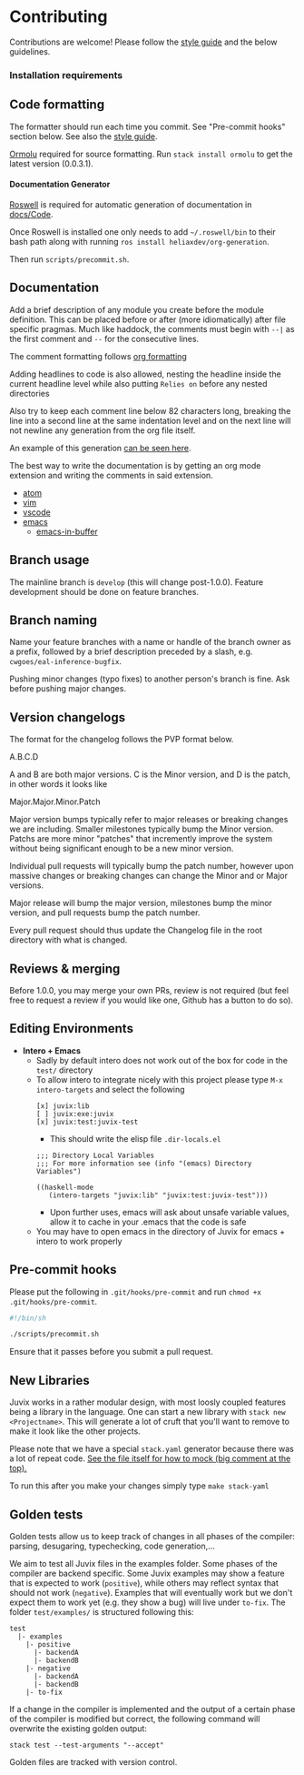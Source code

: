 # Contributing

Contributions are welcome! Please follow the [style guide](https://github.com/cryptiumlabs/juvix/blob/develop/docs/STYLEGUIDE.md) and the below guidelines.

### Installation requirements

## Code formatting

The formatter should run each time you commit. See "Pre-commit hooks"
section below. See also the [style
guide](https://github.com/cryptiumlabs/juvix/blob/develop/docs/STYLEGUIDE.md).

[Ormolu](https://github.com/tweag/ormolu) required for source formatting. Run
`stack install ormolu` to get the latest version (0.0.3.1).

#### Documentation Generator

[Roswell](https://github.com/roswell/roswell) is required for automatic generation of documentation in [docs/Code](https://github.com/metastatedev/juvix/tree/develop/docs/Code).

Once Roswell is installed one only needs to add `~/.roswell/bin` to their bash path along with running `ros install heliaxdev/org-generation`.

Then run `scripts/precommit.sh`.



## Documentation

Add a brief description of any module you create before the module definition.
This can be placed before or after (more idiomatically) after file specific pragmas.
Much like haddock, the comments must begin with `--|` as the first comment and `--` for the consecutive lines.

The comment formatting follows [org formatting](http://ergoemacs.org/emacs/emacs_org_markup.html)

Adding headlines to code is also allowed, nesting the headline inside the current headline level while also putting `Relies on`
before any nested directories

Also try to keep each comment line below 82 characters long, breaking the line into a second line at the same indentation level
and on the next line will not newline any generation from the org file itself.

An example of this generation [can be seen here](https://github.com/cryptiumlabs/juvix/blob/15ca9e5e602d24cf09fe87fc059e3e0ee78ad6db/src/Juvix/Encoding/Encoding.hs#L3).

The best way to write the documentation is by getting an org mode extension and writing the comments in said extension.
- [atom](https://atom.io/packages/org-mode)
- [vim](https://github.com/jceb/vim-orgmode)
- [vscode](https://marketplace.visualstudio.com/items?itemName=tootone.org-mode)
- [emacs](https://orgmode.org/)
  + [emacs-in-buffer](http://pragmaticemacs.com/emacs/write-code-comments-in-org-mode-with-poporg/)

## Branch usage

The mainline branch is `develop` (this will change post-1.0.0). Feature development should be done on feature branches.

## Branch naming

Name your feature branches with a name or handle of the branch owner as a prefix, followed by a brief description preceded by a slash, e.g. `cwgoes/eal-inference-bugfix`.

Pushing minor changes (typo fixes) to another person's branch is fine. Ask before pushing major changes.
## Version changelogs

The format for the changelog follows the PVP format below.

A.B.C.D

A and B are both major versions. C is the Minor version, and D is the
patch, in other words it looks like

Major.Major.Minor.Patch

Major version bumps typically refer to major releases or breaking
changes we are including. Smaller milestones typically bump the Minor
version. Patchs are more minor "patches" that incremently improve the
system without being significant enough to be a new minor version.

Individual pull requests will typically bump the patch number, however
upon massive changes or breaking changes can change the Minor and or
Major versions.

Major release will bump the major version, milestones bump the minor
version, and pull requests bump the patch number.

Every pull request should thus update the Changelog file in the root
directory with what is changed.

## Reviews & merging

Before 1.0.0, you may merge your own PRs, review is not required (but feel free to request a review if you would like one, Github has a button to do so).

## Editing Environments

- __Intero + Emacs__
  - Sadly by default intero does not work out of the box for code in the `test/` directory
  - To allow intero to integrate nicely with this project please type `M-x intero-targets` and select the following
    ```
    [x] juvix:lib
    [ ] juvix:exe:juvix
    [x] juvix:test:juvix-test
    ```
    - This should write the elisp file `.dir-locals.el`
    ```elisp
    ;;; Directory Local Variables
    ;;; For more information see (info "(emacs) Directory Variables")

    ((haskell-mode
       (intero-targets "juvix:lib" "juvix:test:juvix-test")))
    ```
    - Upon further uses, emacs will ask about unsafe variable values, allow it to cache in your .emacs that the code is safe
  - You may have to open emacs in the directory of Juvix for emacs + intero to work properly

## Pre-commit hooks

Please put the following in `.git/hooks/pre-commit` and run `chmod +x .git/hooks/pre-commit`.
```bash
#!/bin/sh

./scripts/precommit.sh
```
Ensure that it passes before you submit a pull request.

## New Libraries

Juvix works in a rather modular design, with most loosly coupled
features being a library in the language. One can start a new library
with `stack new <Projectname>`. This will generate a lot of cruft that
you'll want to remove to make it look like the other projects.

Please note that we have a special `stack.yaml` generator because
there was a lot of repeat code. [See the file itself for how to mock
(big comment at the top).](https://github.com/heliaxdev/juvix/blob/develop/scripts/yaml-generator.lisp)

To run this after you make your changes simply type `make stack-yaml`

## Golden tests

Golden tests allow us to keep track of changes in all phases of the compiler: parsing, desugaring, typechecking, code generation,... 

We aim to test all Juvix files in the examples folder. Some phases of the compiler are backend specific. Some Juvix examples may show a feature that is expected to work (`positive`), while others may reflect syntax that should not work (`negative`). Examples that will eventually work but we don't expect them to work yet (e.g. they show a bug) will live under `to-fix`. The folder `test/examples/` is structured following this:
```
test
  |- examples
    |- positive
      |- backendA
      |- backendB
    |- negative
      |- backendA
      |- backendB
    |- to-fix
```

If a change in the compiler is implemented and the output of a certain phase of the compiler is modified but correct, the following command will overwrite the existing golden output:
```
stack test --test-arguments "--accept"
```
Golden files are tracked with version control.
